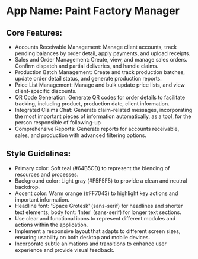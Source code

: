 # **App Name**: Paint Factory Manager

## Core Features:

- Accounts Receivable Management: Manage client accounts, track pending balances by order detail, apply payments, and upload receipts.
- Sales and Order Management: Create, view, and manage sales orders. Confirm dispatch and partial deliveries, and handle claims.
- Production Batch Management: Create and track production batches, update order detail status, and generate production reports.
- Price List Management: Manage and bulk update price lists, and view client-specific discounts.
- QR Code Generation: Generate QR codes for order details to facilitate tracking, including product, production date, client information.
- Integrated Claims Chat: Generate claim-related messages, incorporating the most important pieces of information automatically, as a tool, for the person responsible of following-up
- Comprehensive Reports: Generate reports for accounts receivable, sales, and production with advanced filtering options.

## Style Guidelines:

- Primary color: Soft teal (#64B5CD) to represent the blending of resources and processes.
- Background color: Light gray (#F5F5F5) to provide a clean and neutral backdrop.
- Accent color: Warm orange (#FF7043) to highlight key actions and important information.
- Headline font: 'Space Grotesk' (sans-serif) for headlines and shorter text elements; body font: 'Inter' (sans-serif) for longer text sections.
- Use clear and functional icons to represent different modules and actions within the application.
- Implement a responsive layout that adapts to different screen sizes, ensuring usability on both desktop and mobile devices.
- Incorporate subtle animations and transitions to enhance user experience and provide visual feedback.